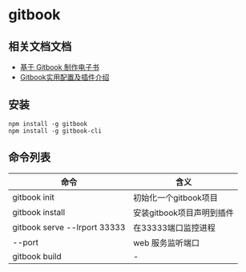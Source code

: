 # gitbook

## 相关文档文档

- [基于 Gitbook 制作电子书](https://zhuanlan.zhihu.com/p/23169306)
- [Gitbook实用配置及插件介绍](http://blog.csdn.net/zhangjk1993/article/details/50380403)

## 安装

```
npm install -g gitbook
npm install -g gitbook-cli
```

## 命令列表

命令                           | 含义
---------------------------- | ----------------
gitbook init                 | 初始化一个gitbook项目
gitbook install              | 安装gitbook项目声明到插件
gitbook serve --lrport 33333 | 在33333端口监控进程
--port                       | web 服务监听端口
gitbook build                | -
